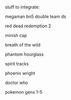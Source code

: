 stuff to integrate:

megaman bn5 double team ds

red dead redemption 2

minish cap

breath of the wild 

phantom hourglass

spirit tracks

phoenix wright

doctor who

pokemon gens 1-5
